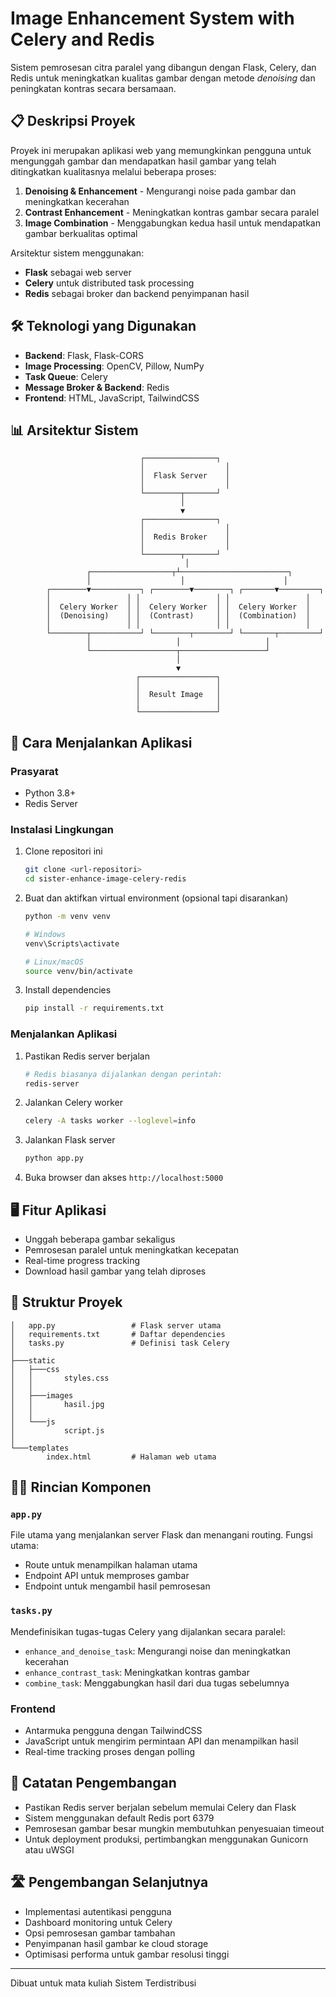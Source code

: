 # Image Enhancement System with Celery and Redis

Sistem pemrosesan citra paralel yang dibangun dengan Flask, Celery, dan Redis untuk meningkatkan kualitas gambar dengan metode *denoising* dan peningkatan kontras secara bersamaan.

## 📋 Deskripsi Proyek

Proyek ini merupakan aplikasi web yang memungkinkan pengguna untuk mengunggah gambar dan mendapatkan hasil gambar yang telah ditingkatkan kualitasnya melalui beberapa proses:

1. **Denoising & Enhancement** - Mengurangi noise pada gambar dan meningkatkan kecerahan
2. **Contrast Enhancement** - Meningkatkan kontras gambar secara paralel
3. **Image Combination** - Menggabungkan kedua hasil untuk mendapatkan gambar berkualitas optimal

Arsitektur sistem menggunakan:
- **Flask** sebagai web server
- **Celery** untuk distributed task processing
- **Redis** sebagai broker dan backend penyimpanan hasil

## 🛠️ Teknologi yang Digunakan

- **Backend**: Flask, Flask-CORS
- **Image Processing**: OpenCV, Pillow, NumPy
- **Task Queue**: Celery
- **Message Broker & Backend**: Redis
- **Frontend**: HTML, JavaScript, TailwindCSS

## 📊 Arsitektur Sistem

```
                             ┌────────────────┐
                             │                  │
                             │  Flask Server    │
                             │                  │
                             └────────┬───────┘
                                      │
                                      ▼
                             ┌────────────────┐
                             │                  │
                             │  Redis Broker    │
                             │                  │
                             └────────┬───────┘
                                       │
                 ┌──────────────────┬┴────────────────────────┐
                 │                    │                      │
        ┌────────▼───────────┐ ┌────────▼────────┐ ┌───────▼─────────┐
        │                 │ │                 │ │                 │
        │  Celery Worker  │ │  Celery Worker  │ │  Celery Worker  │
        │  (Denoising)    │ │  (Contrast)     │ │  (Combination)  │
        │                 │ │                 │ │                 │
        └────────┬───────────┘ └────────┬────────┘ └───────┬─────────┘
                 │                   │                   │
                 └───────────────────┬───────────────────┘
                                     │
                                     ▼
                            ┌─────────────────┐
                            │                 │
                            │  Result Image   │
                            │                 │
                            └─────────────────┘
```

## 🚀 Cara Menjalankan Aplikasi

### Prasyarat

- Python 3.8+ 
- Redis Server

### Instalasi Lingkungan

1. Clone repositori ini
   ```bash
   git clone <url-repositori>
   cd sister-enhance-image-celery-redis
   ```

2. Buat dan aktifkan virtual environment (opsional tapi disarankan)
   ```bash
   python -m venv venv
   
   # Windows
   venv\Scripts\activate
   
   # Linux/macOS
   source venv/bin/activate
   ```

3. Install dependencies
   ```bash
   pip install -r requirements.txt
   ```

### Menjalankan Aplikasi

1. Pastikan Redis server berjalan
   ```bash
   # Redis biasanya dijalankan dengan perintah:
   redis-server
   ```

2. Jalankan Celery worker
   ```bash
   celery -A tasks worker --loglevel=info
   ```

3. Jalankan Flask server
   ```bash
   python app.py
   ```

4. Buka browser dan akses `http://localhost:5000`

## 🖥️ Fitur Aplikasi

- Unggah beberapa gambar sekaligus
- Pemrosesan paralel untuk meningkatkan kecepatan
- Real-time progress tracking
- Download hasil gambar yang telah diproses

## 🧩 Struktur Proyek

```
│   app.py                 # Flask server utama
│   requirements.txt       # Daftar dependencies
│   tasks.py               # Definisi task Celery
│
├───static
│   ├───css
│   │       styles.css
│   │
│   ├───images
│   │       hasil.jpg
│   │
│   └───js
│           script.js
│
└───templates
        index.html         # Halaman web utama
```

## 👨‍💻 Rincian Komponen

### `app.py`

File utama yang menjalankan server Flask dan menangani routing. Fungsi utama:
- Route untuk menampilkan halaman utama
- Endpoint API untuk memproses gambar
- Endpoint untuk mengambil hasil pemrosesan

### `tasks.py`

Mendefinisikan tugas-tugas Celery yang dijalankan secara paralel:
- `enhance_and_denoise_task`: Mengurangi noise dan meningkatkan kecerahan
- `enhance_contrast_task`: Meningkatkan kontras gambar
- `combine_task`: Menggabungkan hasil dari dua tugas sebelumnya

### Frontend

- Antarmuka pengguna dengan TailwindCSS
- JavaScript untuk mengirim permintaan API dan menampilkan hasil
- Real-time tracking proses dengan polling

## 📝 Catatan Pengembangan

- Pastikan Redis server berjalan sebelum memulai Celery dan Flask
- Sistem menggunakan default Redis port 6379
- Pemrosesan gambar besar mungkin membutuhkan penyesuaian timeout
- Untuk deployment produksi, pertimbangkan menggunakan Gunicorn atau uWSGI

## 🛣️ Pengembangan Selanjutnya

- Implementasi autentikasi pengguna
- Dashboard monitoring untuk Celery
- Opsi pemrosesan gambar tambahan
- Penyimpanan hasil gambar ke cloud storage
- Optimisasi performa untuk gambar resolusi tinggi

---

Dibuat untuk mata kuliah Sistem Terdistribusi
